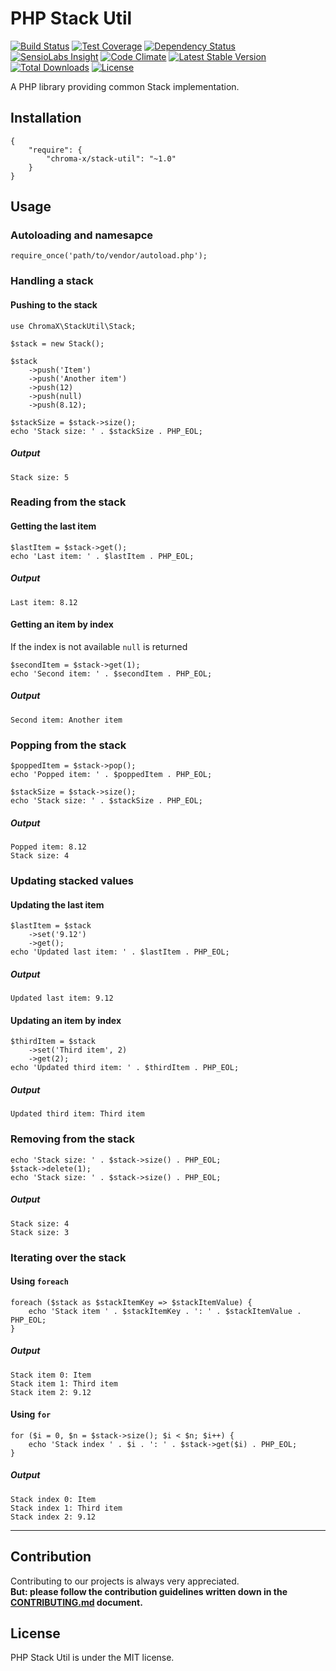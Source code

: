 # PHP Stack Util

[![Build Status](https://travis-ci.org/chroma-x/php-stack-util.svg?branch=master)](https://travis-ci.org/chroma-x/php-stack-util)
[![Test Coverage](https://codeclimate.com/github/chroma-x/php-stack-util/badges/coverage.svg)](https://codeclimate.com/github/chroma-x/php-stack-util/coverage)
[![Dependency Status](https://www.versioneye.com/user/projects/577d62ac91aab50027c6ca4d/badge.svg)](https://www.versioneye.com/user/projects/577d62ac91aab50027c6ca4d)
[![SensioLabs Insight](https://img.shields.io/sensiolabs/i/70322433-e801-41e3-bfd1-c6bd13484fdf.svg)](https://insight.sensiolabs.com/projects/70322433-e801-41e3-bfd1-c6bd13484fdf)
[![Code Climate](https://codeclimate.com/github/chroma-x/php-stack-util/badges/gpa.svg)](https://codeclimate.com/github/chroma-x/php-stack-util)
[![Latest Stable Version](https://poser.pugx.org/chroma-x/stack-util/v/stable)](https://packagist.org/packages/chroma-x/stack-util)
[![Total Downloads](https://poser.pugx.org/chroma-x/stack-util/downloads)](https://packagist.org/packages/chroma-x/stack-util)
[![License](https://poser.pugx.org/chroma-x/stack-util/license)](https://packagist.org/packages/chroma-x/stack-util)

A PHP library providing common Stack implementation.

## Installation

```{json}
{
   	"require": {
        "chroma-x/stack-util": "~1.0"
    }
}
```

## Usage

### Autoloading and namesapce

```{php}  
require_once('path/to/vendor/autoload.php');
```

### Handling a stack

#### Pushing to the stack

```{php}
use ChromaX\StackUtil\Stack;

$stack = new Stack();

$stack
	->push('Item')
	->push('Another item')
	->push(12)
	->push(null)
	->push(8.12);

$stackSize = $stack->size();
echo 'Stack size: ' . $stackSize . PHP_EOL;
```

##### Output

```{http}
Stack size: 5
```

### Reading from the stack

#### Getting the last item

```{php}
$lastItem = $stack->get();
echo 'Last item: ' . $lastItem . PHP_EOL;
```

##### Output

```{http}
Last item: 8.12
```

#### Getting an item by index

If the index is not available `null` is returned

```{php}
$secondItem = $stack->get(1);
echo 'Second item: ' . $secondItem . PHP_EOL;
```

##### Output

```{http}
Second item: Another item
```

### Popping from the stack

```{php}
$poppedItem = $stack->pop();
echo 'Popped item: ' . $poppedItem . PHP_EOL;

$stackSize = $stack->size();
echo 'Stack size: ' . $stackSize . PHP_EOL;
```

##### Output

```{http}
Popped item: 8.12
Stack size: 4
```

### Updating stacked values

#### Updating the last item

```{php}
$lastItem = $stack
	->set('9.12')
	->get();
echo 'Updated last item: ' . $lastItem . PHP_EOL;
```

##### Output

```{http}
Updated last item: 9.12
```

#### Updating an item by index

```{php}
$thirdItem = $stack
	->set('Third item', 2)
	->get(2);
echo 'Updated third item: ' . $thirdItem . PHP_EOL;
```

##### Output

```{http}
Updated third item: Third item
```

### Removing from the stack

```{php}
echo 'Stack size: ' . $stack->size() . PHP_EOL;
$stack->delete(1);
echo 'Stack size: ' . $stack->size() . PHP_EOL;
```

##### Output

```{http}
Stack size: 4
Stack size: 3
```

### Iterating over the stack

#### Using `foreach`

```{php}
foreach ($stack as $stackItemKey => $stackItemValue) {
	echo 'Stack item ' . $stackItemKey . ': ' . $stackItemValue . PHP_EOL;
}
```

##### Output

```{http}
Stack item 0: Item
Stack item 1: Third item
Stack item 2: 9.12
```

#### Using `for`

```{php}
for ($i = 0, $n = $stack->size(); $i < $n; $i++) {
	echo 'Stack index ' . $i . ': ' . $stack->get($i) . PHP_EOL;
}
```

##### Output

```{http}
Stack index 0: Item
Stack index 1: Third item
Stack index 2: 9.12
```

---

## Contribution

Contributing to our projects is always very appreciated.  
**But: please follow the contribution guidelines written down in the [CONTRIBUTING.md](https://github.com/chroma-x/php-stack-util/blob/master/CONTRIBUTING.md) document.**

## License

PHP Stack Util is under the MIT license.
